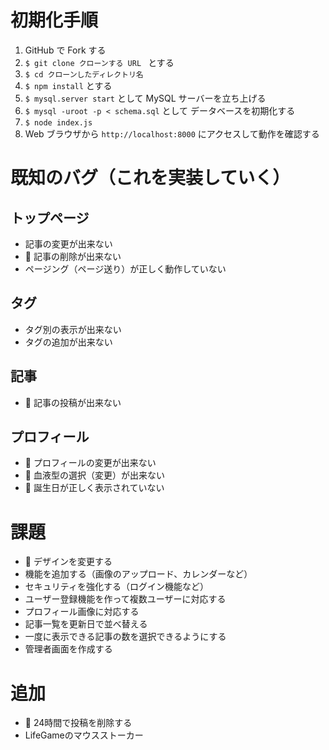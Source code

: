 # 初期化手順
1. GitHub で Fork する
1. `$ git clone クローンする URL ` とする
1. `$ cd クローンしたディレクトリ名`
1. `$ npm install` とする
1. `$ mysql.server start` として MySQL サーバーを立ち上げる
1. `$ mysql -uroot -p < schema.sql` として データベースを初期化する 
1. `$ node index.js`
1. Web ブラウザから `http://localhost:8000` にアクセスして動作を確認する

# 既知のバグ（これを実装していく）
## トップページ
+ 記事の変更が出来ない
+ 💮 記事の削除が出来ない
+ ページング（ページ送り）が正しく動作していない
## タグ
+ タグ別の表示が出来ない
+ タグの追加が出来ない
## 記事
+ 💮 記事の投稿が出来ない
## プロフィール
+ 💮 プロフィールの変更が出来ない
+ 💮 血液型の選択（変更）が出来ない
+ 💮 誕生日が正しく表示されていない

# 課題
+ 💮 デザインを変更する
+ 機能を追加する（画像のアップロード、カレンダーなど）
+ セキュリティを強化する（ログイン機能など）
+ ユーザー登録機能を作って複数ユーザーに対応する
+ プロフィール画像に対応する
+ 記事一覧を更新日で並べ替える
+ 一度に表示できる記事の数を選択できるようにする
+ 管理者画面を作成する

# 追加
+ 💮 24時間で投稿を削除する
+ LifeGameのマウスストーカー